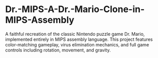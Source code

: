 # Dr.-MIPS-A-Dr.-Mario-Clone-in-MIPS-Assembly
A faithful recreation of the classic Nintendo puzzle game Dr. Mario, implemented entirely in MIPS assembly language. This project features color-matching gameplay, virus elimination mechanics, and full game controls including rotation, movement, and gravity.

